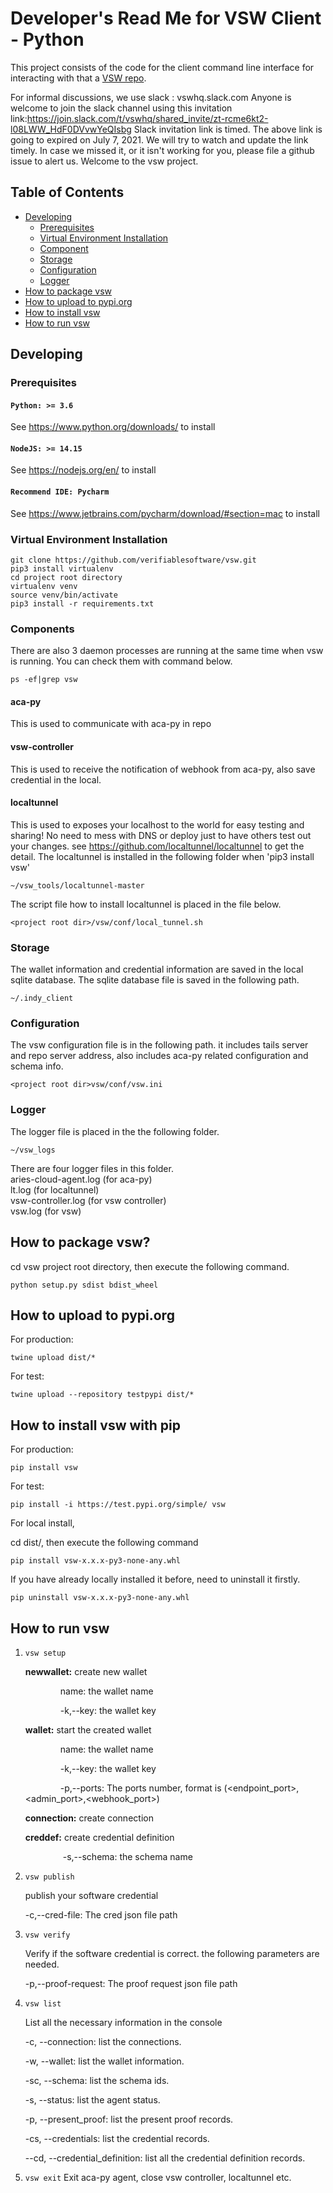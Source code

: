 # Developer's Read Me for VSW Client - Python <!-- omit in toc -->

This project consists of the code for the client command line interface for interacting with that a [VSW repo](https://github.com/verifiablesoftware/vsw-repo).

For informal discussions, we use slack : vswhq.slack.com
Anyone is welcome to join the slack channel using this invitation link:https://join.slack.com/t/vswhq/shared_invite/zt-rcme6kt2-l08LWW_HdF0DVvwYeQIsbg
Slack invitation link is timed. The above link is going to expired on July 7, 2021. We will try to watch and update the link timely. In case we missed it, or it isn't working for you, please file a github issue to alert us. Welcome to the vsw project.


## Table of Contents <!-- omit in toc -->

- [Developing](#developing)
  - [Prerequisites](#prerequisites)
  - [Virtual Environment Installation](#virtual-environment-installation)
  - [Component](#components)
  - [Storage](#storage)
  - [Configuration](#configuration)
  - [Logger](#logger)
- [How to package vsw](#how-to-package-vsw?)
- [How to upload to pypi.org](#how-to-upload-to-pypi.org)
- [How to install vsw](#how-to-install-vsw-with-pip)
- [How to run vsw](#how-to-run-vsw)


## Developing
### Prerequisites
#### `Python: >= 3.6`

See https://www.python.org/downloads/ to install


#### `NodeJS: >= 14.15`

See https://nodejs.org/en/ to install


#### `Recommend IDE: Pycharm`

See https://www.jetbrains.com/pycharm/download/#section=mac to install


### Virtual Environment Installation

```
git clone https://github.com/verifiablesoftware/vsw.git
pip3 install virtualenv
cd project root directory
virtualenv venv
source venv/bin/activate
pip3 install -r requirements.txt
```

### Components
There are also 3 daemon processes are running at the same time when vsw is running.
You can check them with command below.

```ps -ef|grep vsw```
#### aca-py 
This is used to communicate with aca-py in repo
#### vsw-controller
This is used to receive the notification of webhook from aca-py, also save credential in the local.
#### localtunnel
This is used to exposes your localhost to the world for easy testing and sharing! No need to mess with DNS or deploy just to have others test out your changes.
see https://github.com/localtunnel/localtunnel to get the detail.
The localtunnel is installed in the following folder when 'pip3 install vsw'

```~/vsw_tools/localtunnel-master```

The script file how to install localtunnel is placed in the file below.  

```<project root dir>/vsw/conf/local_tunnel.sh```

### Storage
The wallet information and credential information are saved in the local sqlite database.
The sqlite database file is saved in the following path.

```~/.indy_client```


### Configuration
The vsw configuration file is in the following path. it includes tails server and repo server address, also includes aca-py related configuration and schema info.
 
```<project root dir>vsw/conf/vsw.ini```


### Logger
The logger file is placed in the the following folder.

```~/vsw_logs```

There are four logger files in this folder.  
aries-cloud-agent.log (for aca-py)     
lt.log (for localtunnel)  
vsw-controller.log (for vsw controller)     
vsw.log (for vsw)



## How to package vsw?
cd vsw project root directory, then execute the following command.

`python setup.py sdist bdist_wheel`

## How to upload to pypi.org
For production: 

`twine upload dist/*`

For test: 

`twine upload --repository testpypi dist/*`

## How to install vsw with pip
For production: 

`pip install vsw`

For test: 

`pip install -i https://test.pypi.org/simple/ vsw`

For local install, 

cd dist/, then execute the following command

`pip install vsw-x.x.x-py3-none-any.whl`

If you have already locally installed it before, need to uninstall it firstly.

`pip uninstall vsw-x.x.x-py3-none-any.whl`

## How to run vsw
1. `vsw setup`

    **newwallet:** create new wallet
    
    &emsp;&emsp;&emsp;&emsp;name: the wallet name
      
    &emsp;&emsp;&emsp;&emsp;-k,--key: the wallet key
      
    **wallet:** start the created wallet
    
    &emsp;&emsp;&emsp;&emsp;name: the wallet name
    
    &emsp;&emsp;&emsp;&emsp;-k,--key: the wallet key
    
    &emsp;&emsp;&emsp;&emsp;-p,--ports: The ports number, format is (<endpoint_port>,<admin_port>,<webhook_port>)
      
    **connection:** create connection
    
    **creddef:** create credential definition
    
    &emsp;&emsp;&emsp;&emsp; -s,--schema: the schema name
      
2. `vsw publish`

    publish your software credential
    
    -c,--cred-file: The cred json file path
    
3. `vsw verify`

    Verify if the software credential is correct. the following parameters are needed.
    
    -p,--proof-request: The proof request json file path

4. `vsw list`

    List all the necessary information in the console
    
    -c, --connection: list the connections.
    
    -w, --wallet: list the wallet information.
    
    -sc, --schema: list the schema ids.
    
    -s, --status: list the agent status.
    
    -p, --present_proof: list the present proof records.
    
    -cs, --credentials: list the credential records.
    
    --cd, --credential_definition: list all the credential definition records.
    
5. `vsw exit`
    Exit aca-py agent, close vsw controller, localtunnel etc.
    


